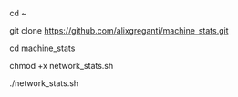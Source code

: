 cd ~

git clone https://github.com/alixgreganti/machine_stats.git

cd machine_stats

chmod +x network_stats.sh

./network_stats.sh
